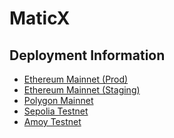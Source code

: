 # MaticX

## Deployment Information

-   [Ethereum Mainnet (Prod)](https://github.com/stader-labs/maticX/wiki/Ethereum-Mainnet-(Prod))
-   [Ethereum Mainnet (Staging)](https://github.com/stader-labs/maticX/wiki/Ethereum-Mainnet-(Staging))
-   [Polygon Mainnet](https://github.com/stader-labs/maticX/wiki/Polygon-Mainnet)
-   [Sepolia Testnet](https://github.com/stader-labs/maticX/wiki/Sepolia-Testnet)
-   [Amoy Testnet](https://github.com/stader-labs/maticX/wiki/Amoy-Testnet)
